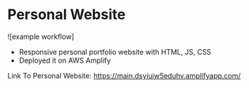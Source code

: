 # Personal Website 
![example workflow]
- Responsive personal portfolio website with HTML, JS, CSS
- Deployed it on AWS Amplify

Link To Personal Website: 
https://main.dsyiuiw5eduhv.amplifyapp.com/
